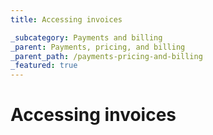 ```yaml
---
title: Accessing invoices

_subcategory: Payments and billing
_parent: Payments, pricing, and billing
_parent_path: /payments-pricing-and-billing
_featured: true
---
```

# Accessing invoices